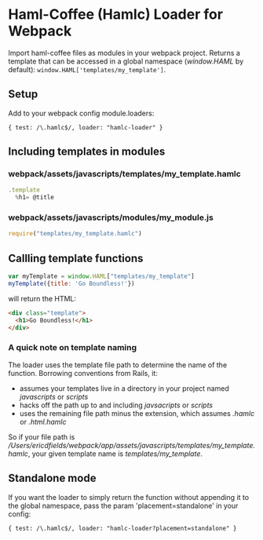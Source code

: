 # Haml-Coffee (Hamlc) Loader for Webpack

Import haml-coffee files as modules in your webpack project. Returns a template that can be accessed in a global namespace (_window.HAML_ by default): `window.HAML['templates/my_template']`.

## Setup

Add to your webpack config module.loaders:

````
{ test: /\.hamlc$/, loader: "hamlc-loader" }
````

## Including templates in modules

### webpack/assets/javascripts/templates/my_template.hamlc

````javascript
.template
  %h1= @title
````

### webpack/assets/javascripts/modules/my_module.js

````javascript
require("templates/my_template.hamlc")
````

## Callling template functions

````javascript
var myTemplate = window.HAML["templates/my_template"]
myTemplate({title: 'Go Boundless!'})
````

will return the HTML:

````html
<div class="template">
  <h1>Go Boundless!</h1>
</div>
````

### A quick note on template naming

The loader uses the template file path to determine the name of the function. Borrowing conventions from Rails, it:

* assumes your templates live in a directory in your project named _javascripts_ or _scripts_
* hacks off the path up to and including _javsacripts_ or _scripts_
* uses the remaining file path minus the extension, which assumes _.hamlc_ or _.html.hamlc_

So if your file path is _/Users/ericdfields/webpack/app/assets/javascripts/templates/my_template.hamlc_, your given template name is _templates/my_template_. 

## Standalone mode

If you want the loader to simply return the function without appending it to the global namespace, pass the param 'placement=standalone' in your config:

````
{ test: /\.hamlc$/, loader: "hamlc-loader?placement=standalone" }
````
